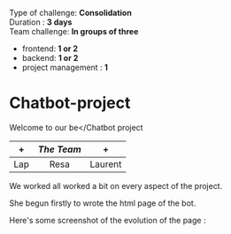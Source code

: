 Type of challenge: **Consolidation**  
Duration : **3 days**  
Team challenge: **In groups of three**
- frontend: **1 or 2**
- backend: **1 or 2**
- project management : **1**

# Chatbot-project

Welcome to our be</Chatbot project

| + | *The Team* | + |  
| :-----: | :-----: | :-----: |
| Lap | Resa | Laurent |

We worked all worked a bit on every aspect of the project.

She begun firstly to wrote the html page of the bot. 

Here's some screenshot of the evolution of the page :


